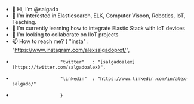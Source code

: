 - 👋 Hi, I’m @salgado
- 👀 I’m interested in Elasticsearch, ELK, Computer Visoon, Robotics, IoT, Teaching.
- 🌱 I’m currently learning how to integrate Elastic Stack with IoT devices
- 💞️ I’m looking to collaborate on IIoT projects
- 📫 How to reach me? { "insta"     : "https://www.instagram.com/alexsalgadoprof/",
-                       "twitter"   : "[salgadoalex](https://twitter.com/salgadoalex)",
-                       "linkedin"  : "https://www.linkedin.com/in/alex-salgado/"  
-                       }

<!---
salgado/salgado is a ✨ special ✨ repository because its `README.md` (this file) appears on your GitHub profile.
You can click the Preview link to take a look at your changes.
--->
